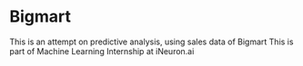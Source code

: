 # Bigmart
This is an attempt on predictive analysis, using sales data of Bigmart
This is part of Machine Learning Internship at iNeuron.ai
